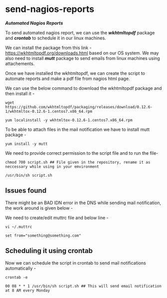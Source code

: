 # send-nagios-reports
<b><i>Automated Nagios Reports</i></b>

To send automated nagios report, we can use the <b><i>wkhtmltopdf</i></b> package and <b><i>crontab</i></b> to schedule it in our linux machines. 

We can install the package from this link - https://wkhtmltopdf.org/downloads.html based on our OS system. We may also need to install <b><i>mutt</i></b> package to send emails from linux machines using attachements. 

Once we have installed the wkhtmltopdf, we can create the script to automate reports and make a pdf file from nagios html page.

We can use the below command to download the wkhtmltopdf package and then install it -
```shell
wget https://github.com/wkhtmltopdf/packaging/releases/download/0.12.6-1/wkhtmltox-0.12.6-1.centos7.x86_64.rpm 

yum localinstall -y wkhtmltox-0.12.6-1.centos7.x86_64.rpm
```

To be able to attach files in the mail notification we have to install mutt package - 
```shell
yum install -y mutt
```

We need to provide correct permission to the script file and to run the file- 
```shell
chmod 700 script.sh ## File given in the repository, rename it as neccessary while using in your emvironment

/usr/bin/sh script.sh
```

 ## Issues found
 
 There might be an BAD IDN error in the DNS while sending mail notification, the work around is given below -
 
 We need to create/edit muttrc file and below line - 
 ```shell
 vi ~/.muttrc
 
 set from="something@something.com"
 ```
 
 ## Scheduling it using crontab
 
 Now we can schedule the script in crontab to send mail notifications automatically -
 ```shell
 crontab -e
 
 00 08 * * 1 /usr/bin/sh script.sh ## This will send email notification at 8 AM every Monday 
 ```
